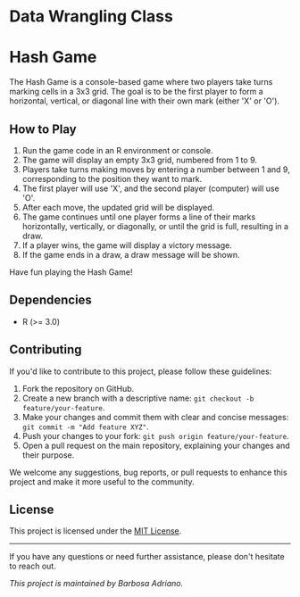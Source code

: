 Data Wrangling Class
====================
# Hash Game

The Hash Game is a console-based game where two players take turns marking cells in a 3x3 grid. The goal is to be the first player to form a horizontal, vertical, or diagonal line with their own mark (either 'X' or 'O').

## How to Play

1. Run the game code in an R environment or console.
2. The game will display an empty 3x3 grid, numbered from 1 to 9.
3. Players take turns making moves by entering a number between 1 and 9, corresponding to the position they want to mark.
4. The first player will use 'X', and the second player (computer) will use 'O'.
5. After each move, the updated grid will be displayed.
6. The game continues until one player forms a line of their marks horizontally, vertically, or diagonally, or until the grid is full, resulting in a draw.
7. If a player wins, the game will display a victory message.
8. If the game ends in a draw, a draw message will be shown.

Have fun playing the Hash Game!


## Dependencies

- R (>= 3.0)

## Contributing

If you'd like to contribute to this project, please follow these guidelines:

1. Fork the repository on GitHub.
2. Create a new branch with a descriptive name: `git checkout -b feature/your-feature`.
3. Make your changes and commit them with clear and concise messages: `git commit -m "Add feature XYZ"`.
4. Push your changes to your fork: `git push origin feature/your-feature`.
5. Open a pull request on the main repository, explaining your changes and their purpose.

We welcome any suggestions, bug reports, or pull requests to enhance this project and make it more useful to the community.

## License

This project is licensed under the [MIT License](LICENSE).

---
If you have any questions or need further assistance, please don't hesitate to reach out.

*This project is maintained by Barbosa Adriano.*
